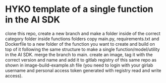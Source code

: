# HYKO template of a single function in the AI SDK

clone this repo, create a new branch and make a folder inside of the correct category folder inside functions folders
copy main.py, requirements.txt and Dockerfile to a new folder of the function you want to create and build on top of it following the same structure to make a single function/model/utility in the AI SDK.
merge the branch to main.
create an image, tag it with the correct version and name and add it to gitlab registry of this same repo as shown in image-build-example.sh file (you need to login with your girlab username and personal access token generated with registry read and write access).